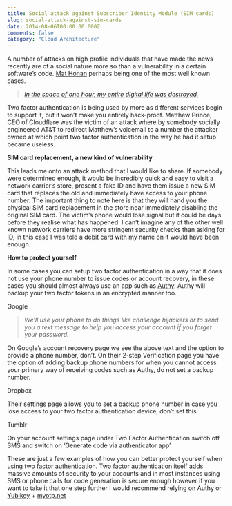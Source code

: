 ```yaml
---
title: Social attack against Subscriber Identity Module (SIM cards)
slug: social-attack-against-sim-cards
date: 2014-08-06T00:00:00.000Z
comments: false
category: "Cloud Architecture"
---
```


A number of attacks on high profile individuals that have made the news recently are of a social nature more so than a vulnerability in a certain software’s code. [Mat Honan](http://www.wired.com/2012/08/apple-amazon-mat-honan-hacking/all/) perhaps being one of the most well known cases.

> [*In the space of one hour, my entire digital life was destroyed.*](http://www.wired.com/2012/08/apple-amazon-mat-honan-hacking/all/)

Two factor authentication is being used by more as different services begin to support it, but it won’t make you entirely hack-proof. Matthew Prince, CEO of Cloudflare was the victim of an attack where by somebody socially engineered AT&T to redirect Matthew’s voicemail to a number the attacker owned at which point two factor authentication in the way he had it setup became useless.

**SIM card replacement, a new kind of vulnerability**

This leads me onto an attack method that I would like to share. If somebody were determined enough, it would be incredibly quick and easy to visit a network carrier’s store, present a fake ID and have them issue a new SIM card that replaces the old and immediately have access to your phone number. The important thing to note here is that they will hand you the physical SIM card replacement in the store near immediately disabling the original SIM card. The victim’s phone would lose signal but it could be days before they realise what has happened. I can’t imagine any of the other well known network carriers have more stringent security checks than asking for ID, in this case I was told a debit card with my name on it would have been enough.

**How to protect yourself**

In some cases you can setup two factor authentication in a way that it does not use your phone number to issue codes or account recovery, in these cases you should almost always use an app such as [Authy](https://www.authy.com/). Authy will backup your two factor tokens in an encrypted manner too.

Google

> *We’ll use your phone to do things like challenge hijackers or to send you a text message to help you access your account if you forget your password.*

On Google’s account recovery page we see the above text and the option to provide a phone number, don’t. On their 2-step Verification page you have the option of adding backup phone numbers for when you cannot access your primary way of receiving codes such as Authy, do not set a backup number.

Dropbox

Their settings page allows you to set a backup phone number in case you lose access to your two factor authentication device, don’t set this.

Tumblr

On your account settings page under Two Factor Authentication switch off SMS and switch on ‘Generate code via authenticator app’

These are just a few examples of how you can better protect yourself when using two factor authentication. Two factor authentication itself adds massive amounts of security to your accounts and in most instances using SMS or phone calls for code generation is secure enough however if you want to take it that one step further I would recommend relying on Authy or [Yubikey](http://www.yubico.com/) + [myotp.net](https://myotp.net/)
